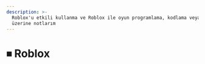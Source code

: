 ```yaml
---
description: >-
  Roblox'u etkili kullanma ve Roblox ile oyun programlama, kodlama veya yapma
  üzerine notlarım
---
```


# ⏹ Roblox

